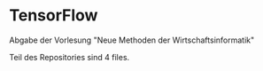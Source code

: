 # TensorFlow
Abgabe der Vorlesung "Neue Methoden der Wirtschaftsinformatik"

Teil des Repositories sind 4 files.
